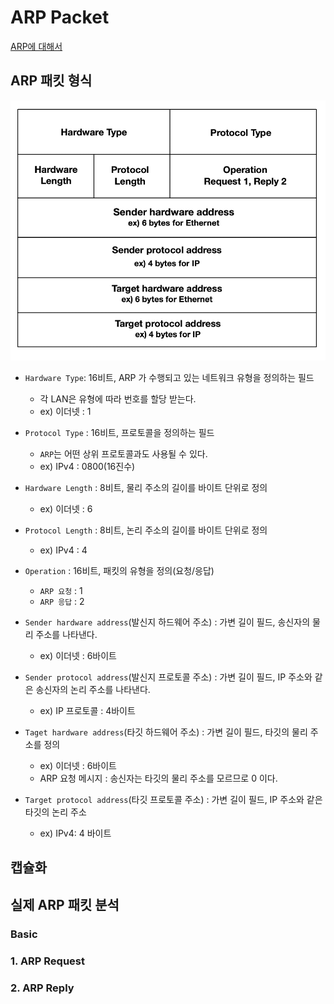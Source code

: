 # ARP Packet
[ARP에 대해서]()

## ARP 패킷 형식

![arp packet.png](img%2Farp%20packet.png)

- `Hardware Type`: 16비트, ARP 가 수행되고 있는 네트워크 유형을 정의하는 필드
  - 각 LAN은 유형에 따라 번호를 할당 받는다.
  - ex) 이더넷 : 1


- `Protocol Type` : 16비트, 프로토콜을 정의하는 필드
  - `ARP`는 어떤 상위 프로토콜과도 사용될 수 있다.
   - ex) IPv4 : 0800(16진수)


- `Hardware Length` : 8비트, 물리 주소의 길이를 바이트 단위로 정의
  - ex) 이더넷 : 6


- `Protocol Length` : 8비트, 논리 주소의 길이를 바이트 단위로 정의
  - ex) IPv4 : 4


- `Operation` : 16비트, 패킷의 유형을 정의(요청/응답)
  - `ARP 요청` : 1
  - `ARP 응답` : 2


- `Sender hardware address`(발신지 하드웨어 주소) : 가변 길이 필드, 송신자의 물리 주소를 나타낸다.
  - ex) 이더넷 : 6바이트


- `Sender protocol address`(발신지 프로토콜 주소) : 가변 길이 필드, IP 주소와 같은 송신자의 논리 주소를 나타낸다.
  - ex) IP 프로토콜 : 4바이트


- `Taget hardware address`(타깃 하드웨어 주소) : 가변 길이 필드, 타깃의 물리 주소를 정의
  - ex) 이더넷 : 6바이트
  - ARP 요청 메시지 : 송신자는 타깃의 물리 주소를 모르므로 0 이다.


- `Target protocol address`(타깃 프로토콜 주소) : 가변 길이 필드, IP 주소와 같은 타깃의 논리 주소
  - ex) IPv4: 4 바이트

## 캡슐화

 
## 실제 ARP 패킷 분석

### Basic

### 1. ARP Request

### 2. ARP Reply